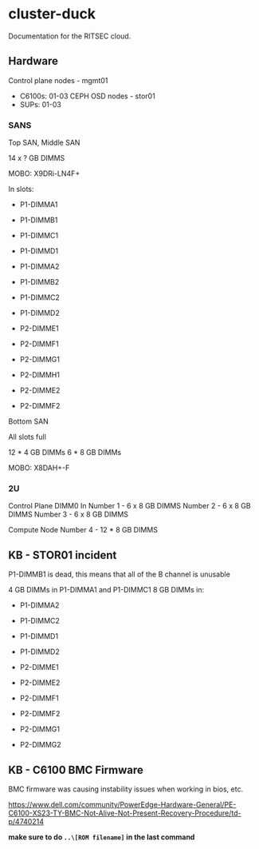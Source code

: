 # cluster-duck

Documentation for the RITSEC cloud.

## Hardware

Control plane nodes - mgmt01
- C6100s: 01-03
CEPH OSD nodes - stor01
- SUPs: 01-03

### SANS
Top SAN, Middle SAN

14 x ? GB DIMMS

MOBO: X9DRi-LN4F+

In slots:
- P1-DIMMA1
- P1-DIMMB1
- P1-DIMMC1
- P1-DIMMD1
- P1-DIMMA2
- P1-DIMMB2
- P1-DIMMC2
- P1-DIMMD2

- P2-DIMME1
- P2-DIMMF1
- P2-DIMMG1
- P2-DIMMH1
- P2-DIMME2
- P2-DIMMF2

Bottom SAN

All slots full

12 * 4 GB DIMMs
6 * 8 GB DIMMs

MOBO: X8DAH+-F

### 2U
Control Plane
DIMM0 In 
Number 1 - 6 x 8 GB DIMMS
Number 2 - 6 x 8 GB DIMMS
Number 3 - 6 x 8 GB DIMMS

Compute Node
Number 4 - 12 * 8 GB DIMMS

## KB - STOR01 incident
P1-DIMMB1 is dead, this means that all of the B channel is unusable

4 GB DIMMs in P1-DIMMA1 and P1-DIMMC1
8 GB DIMMs in:
- P1-DIMMA2
- P1-DIMMC2
- P1-DIMMD1
- P1-DIMMD2

- P2-DIMME1
- P2-DIMME2
- P2-DIMMF1
- P2-DIMMF2
- P2-DIMMG1
- P2-DIMMG2

## KB - C6100 BMC Firmware
BMC firmware was causing instability issues when working in bios, etc.

https://www.dell.com/community/PowerEdge-Hardware-General/PE-C6100-XS23-TY-BMC-Not-Alive-Not-Present-Recovery-Procedure/td-p/4740214

**make sure to do `..\[ROM filename]` in the last command**